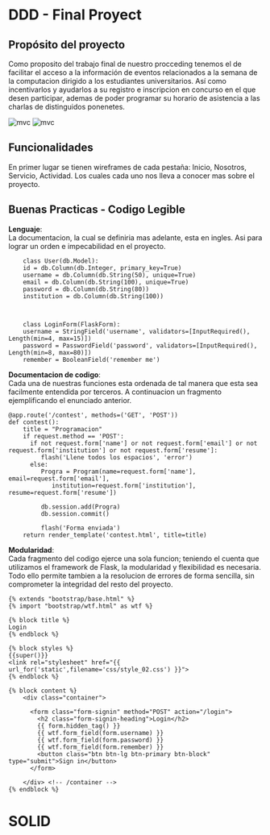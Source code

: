 
DDD - Final Proyect
=================
## Propósito del proyecto
Como proposito del trabajo final de nuestro procceding tenemos el  de facilitar el acceso a la información de eventos relacionados a la semana de la computacion dirigido a los estudiantes universitarios. Así como incentivarlos y ayudarlos a su registro e inscripcion en concurso en el que desen participar, ademas de poder programar su horario de asistencia a las charlas de distinguidos ponenetes.

![mvc](https://user-images.githubusercontent.com/83198652/128783108-97b9af4f-b6ce-4cd3-ada8-adcae9b497ce.png)
![mvc](https://fips.unsa.edu.pe/blog/estudios/maestria-en-ciencias-de-la-computacion/)

## Funcionalidades
En primer lugar se tienen wireframes de cada pestaña: Inicio, Nosotros, Servicio, Actividad. Los cuales cada uno nos lleva a conocer mas sobre el proyecto.

## Buenas Practicas - Codigo Legible
**Lenguaje**: <br>
La documentacion, la cual se definiria mas adelante, esta en ingles. Asi para lograr un orden e impecabilidad en el proyecto. <br>
```
    class User(db.Model):
    id = db.Column(db.Integer, primary_key=True)
    username = db.Column(db.String(50), unique=True)
    email = db.Column(db.String(100), unique=True)
    password = db.Column(db.String(80))
    institution = db.Column(db.String(100))
    
    
```
```
    class LoginForm(FlaskForm):
    username = StringField('username', validators=[InputRequired(), Length(min=4, max=15)])
    password = PasswordField('password', validators=[InputRequired(), Length(min=8, max=80)])
    remember = BooleanField('remember me')
```
**Documentacion de codigo**: <br>
Cada una de nuestras funciones esta ordenada de tal manera que esta sea facilmente entendida por terceros. A continuacion un fragmento ejemplificando el enunciado anterior. <br>
```
@app.route('/contest', methods=('GET', 'POST'))
def contest():
    title = "Programacion"
    if request.method == 'POST':
      if not request.form['name'] or not request.form['email'] or not request.form['institution'] or not request.form['resume']:
         flash('Llene todos los espacios', 'error')
      else:
         Progra = Program(name=request.form['name'], email=request.form['email'],
            institution=request.form['institution'], resume=request.form['resume'])

         db.session.add(Progra)
         db.session.commit()
         
         flash('Forma enviada')
    return render_template('contest.html', title=title)
```
**Modularidad**: <br>
Cada fragmento del codigo ejerce una sola funcion; teniendo el cuenta que utilizamos el framework de Flask, la modularidad y flexibilidad es necesaria. Todo ello permite tambien a la resolucion de errores de forma sencilla, sin comprometer la integridad del resto del proyecto. <br>
```
{% extends "bootstrap/base.html" %}
{% import "bootstrap/wtf.html" as wtf %}

{% block title %}
Login
{% endblock %}

{% block styles %}
{{super()}}
<link rel="stylesheet" href="{{ url_for('static',filename='css/style_02.css') }}">
{% endblock %}

{% block content %}
    <div class="container">

      <form class="form-signin" method="POST" action="/login">
        <h2 class="form-signin-heading">Login</h2>
        {{ form.hidden_tag() }}
        {{ wtf.form_field(form.username) }}
        {{ wtf.form_field(form.password) }}
        {{ wtf.form_field(form.remember) }}
        <button class="btn btn-lg btn-primary btn-block" type="submit">Sign in</button>
      </form>

    </div> <!-- /container -->
{% endblock %}
```
# SOLID
